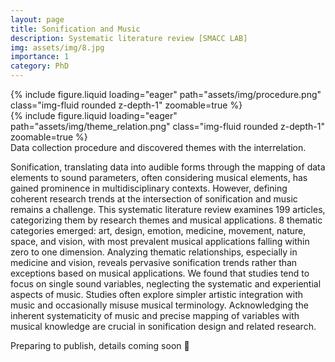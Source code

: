 ```yaml
---
layout: page
title: Sonification and Music 
description: Systematic literature review [SMACC LAB]
img: assets/img/8.jpg
importance: 1
category: PhD
---
```


<div class="row mt-3">
    <div class="col-sm mt-3 mt-md-0">
        {% include figure.liquid loading="eager" path="assets/img/procedure.png" class="img-fluid rounded z-depth-1" zoomable=true %}
    </div>
    <div class="col-sm mt-3 mt-md-0">
        {% include figure.liquid loading="eager" path="assets/img/theme_relation.png" class="img-fluid rounded z-depth-1" zoomable=true %}
    </div>
</div>
<div class="caption">
    Data collection procedure and discovered themes with the interrelation.
</div>

Sonification, translating data into audible forms through the mapping of data elements to sound parameters, often considering musical elements, has gained prominence in multidisciplinary contexts. However, defining coherent research trends at the intersection of sonification and music remains a challenge. This systematic literature review examines 199 articles, categorizing them by research themes and musical applications. 8 thematic categories emerged: art, design, emotion, medicine, movement, nature, space, and vision, with most prevalent musical applications falling within zero to one dimension. Analyzing thematic relationships, especially in medicine and vision, reveals pervasive sonification trends rather than exceptions based on musical applications. We found that studies tend to focus on single sound variables, neglecting the systematic and experiential aspects of music. Studies often explore simpler artistic integration with music and occasionally misuse musical terminology. Acknowledging the inherent systematicity of music and precise mapping of variables with musical knowledge are crucial in sonification design and related research.

Preparing to publish, details coming soon 🚀
